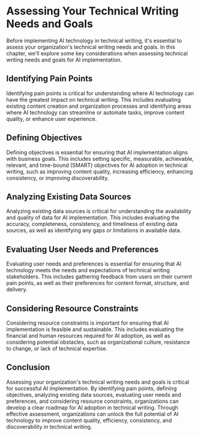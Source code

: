 Assessing Your Technical Writing Needs and Goals
=================================================================================================================

Before implementing AI technology in technical writing, it's essential to assess your organization's technical writing needs and goals. In this chapter, we'll explore some key considerations when assessing technical writing needs and goals for AI implementation.

Identifying Pain Points
-----------------------

Identifying pain points is critical for understanding where AI technology can have the greatest impact on technical writing. This includes evaluating existing content creation and organization processes and identifying areas where AI technology can streamline or automate tasks, improve content quality, or enhance user experience.

Defining Objectives
-------------------

Defining objectives is essential for ensuring that AI implementation aligns with business goals. This includes setting specific, measurable, achievable, relevant, and time-bound (SMART) objectives for AI adoption in technical writing, such as improving content quality, increasing efficiency, enhancing consistency, or improving discoverability.

Analyzing Existing Data Sources
-------------------------------

Analyzing existing data sources is critical for understanding the availability and quality of data for AI implementation. This includes evaluating the accuracy, completeness, consistency, and timeliness of existing data sources, as well as identifying any gaps or limitations in available data.

Evaluating User Needs and Preferences
-------------------------------------

Evaluating user needs and preferences is essential for ensuring that AI technology meets the needs and expectations of technical writing stakeholders. This includes gathering feedback from users on their current pain points, as well as their preferences for content format, structure, and delivery.

Considering Resource Constraints
--------------------------------

Considering resource constraints is important for ensuring that AI implementation is feasible and sustainable. This includes evaluating the financial and human resources required for AI adoption, as well as considering potential obstacles, such as organizational culture, resistance to change, or lack of technical expertise.

Conclusion
----------

Assessing your organization's technical writing needs and goals is critical for successful AI implementation. By identifying pain points, defining objectives, analyzing existing data sources, evaluating user needs and preferences, and considering resource constraints, organizations can develop a clear roadmap for AI adoption in technical writing. Through effective assessment, organizations can unlock the full potential of AI technology to improve content quality, efficiency, consistency, and discoverability in technical writing.
